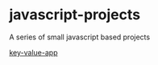 # javascript-projects

A series of small javascript based projects

[key-value-app](./key-value-app)
